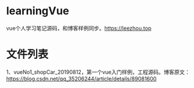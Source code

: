 # learningVue
vue个人学习笔记源码，和博客样例同步。https://leezhou.top
# 文件列表
1、vueNo1_shopCar_20190812，第一个vue入门样例，工程源码。博客原文：https://blog.csdn.net/qq_35206244/article/details/89081600
